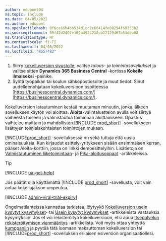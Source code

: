 ```yaml
---
author: edupont04
ms.topic: include
ms.date: 04/05/2022
ms.author: edupont
ms.openlocfilehash: 0f6ce66b4bb534d1cc2c66414fe08254f68253b2
ms.sourcegitcommit: 55f42d2407e109b4924218cb22129467b53deb08
ms.translationtype: HT
ms.contentlocale: fi-FI
ms.lasthandoff: 04/08/2022
ms.locfileid: "8557482"
---
```

1. Siirry [kokeiluversion sivustolle](https://go.microsoft.com/fwlink/?linkid=847861), valitse *talous- ja toimintosovellukset* ja valitse sitten **Dynamics 365 Business Central** -kortissa **Kokeile ilmaiseksi** -painike.  
2. Syötä työpaikan tai koulun sähköpostiosoite ja muut tiedot. Sinut uudelleenohjataan kokeiluversioon osoitteessa [https://businesscentral.dynamics.com/](https://businesscentral.dynamics.com/).  

Kokeiluversion latautuminen kestää muutaman minuutin, jonka jälkeen sovelluksen käytön voi aloittaa. **Aloita**-valintaluettelon avulla voit siirtyä vaiheesta toiseen ja valmistautua toiminnan aloittamiseen. Opastus vaihtelee maittain ja mahdollisten [!INCLUDE [prod_short](prod_short.md)] -sovellukseen lisättyjen toimialakohtaisten toimintojen mukaan.  

[!INCLUDE[prod_short](prod_short.md)] -sovelluksessa on sekä tuttuja että uusia ominaisuuksia. Kun kirjaudut esittely-yritykseen sisään ensimmäisen kerran, pääset Aloita-korttiin, jossa on linkki demoesittelyihin. Lisätietoja on [Valmistautuminen liiketoimintaan](../ui-get-ready-business.md)- ja [Pika-aloitusoppaat](../quick-start-business-central.md) -artikkeleissa.  

> [!TIP]
> [!INCLUDE [ua-get-help](ua-get-help.md)]

Jos päätät olla käyttämättä [!INCLUDE [prod_short](prod_short.md)] -sovellusta, voit vain antaa kokeilujakson umpeutua.  

[!INCLUDE [admin-viral-trial-expiry](admin-viral-trial-expiry.md)]

Ongelmatilanteissa kannattaa tarkistaa, löytyykö [Kokeiluversion usein kysytyt kysymykset](../trial-faq.md)- tai [Usein kysytyt kysymykset](../across-faq.yml) -artikkeleista vastauksia kysymyksiin. Jos et voi rekisteröityä kokeiluversioon, etsi apua [Itsepalvelun rekisteröitymisen vianmääritys](../ui-troubleshoot-self-signup.md) -artikkelista. Voit myös ottaa yhteyttä [kumppaniin](/dynamics365/business-central/across-faq#findpartner) ja pyytää tätä luomaan maksuttoman kokeiluversion tai [!INCLUDE[prod_short](prod_short.md)] -sovelluksen erilaisen esiversion organisaatiollesi.  
